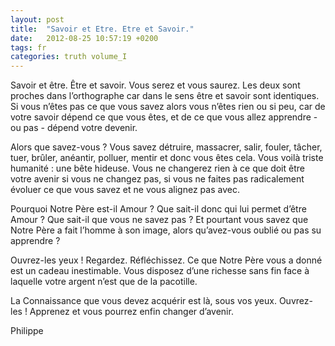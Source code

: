 ```yaml
---
layout: post
title:  "Savoir et Etre. Etre et Savoir."
date:   2012-08-25 10:57:19 +0200
tags: fr
categories: truth volume_I
---
```

Savoir et être. Être et savoir. Vous serez et vous saurez. Les deux sont proches dans l’orthographe car dans le sens être et savoir sont identiques. Si vous n’êtes pas ce que vous savez alors vous n’êtes rien ou si peu, car de votre savoir dépend ce que vous êtes, et de ce que vous allez apprendre - ou pas - dépend votre devenir.

Alors que savez-vous ? Vous savez détruire, massacrer, salir, fouler, tâcher, tuer, brûler, anéantir, polluer, mentir et donc vous êtes cela. Vous voilà triste humanité : une bête hideuse. Vous ne changerez rien à ce que doit être votre avenir si vous ne changez pas, si vous ne faites pas radicalement évoluer ce que vous savez et ne vous alignez pas avec.

Pourquoi Notre Père est-il Amour ? Que sait-il donc qui lui permet d’être Amour ? Que sait-il que vous ne savez pas ? Et pourtant vous savez que Notre Père a fait l’homme à son image, alors qu’avez-vous oublié ou pas su apprendre ?

Ouvrez-les yeux ! Regardez. Réfléchissez. Ce que Notre Père vous a donné est un cadeau inestimable. Vous disposez d’une richesse sans fin face à laquelle votre argent n’est que de la pacotille.

La Connaissance que vous devez acquérir est là, sous vos yeux. Ouvrez-les ! Apprenez et vous pourrez enfin changer d’avenir.

Philippe